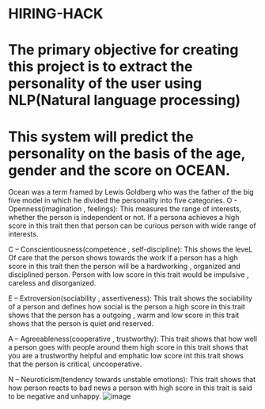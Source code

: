 # HIRING-HACK
# The primary objective for creating this project is to extract the personality of the user using NLP(Natural language processing) 
# This system will predict the personality on the basis of the age, gender and the score on OCEAN.
Ocean was a term framed by Lewis Goldberg who was the father of the big five model in which he divided the personality into five categories.
O - Openness(imagination , feelings):  This measures the range of interests, whether the person is independent or not. If a persona achieves a high score in this trait then that person can be curious person with wide range of interests.

C – Conscientiousness(competence , self-discipline): This shows the leveL Of care that the person shows towards the work if a person has a high score in this trait then the person will be a hardworking , organized and disciplined person. Person with low score in this trait would be impulsive , careless and disorganized.

E – Extroversion(sociability , assertiveness): This trait shows the sociability of a person and defines how social is the person a high score in this trait shows that the person has a outgoing , warm and low score in this trait shows that the person is quiet and reserved.

A – Agreeableness(cooperative , trustworthy): This trait shows that how well  a person  goes with people around them high score in this trait shows that you are a trustworthy helpful and emphatic low score int this trait shows that the person is critical, uncooperative.

N – Neuroticism(tendency towards unstable emotions): This trait shows that how person reacts to bad news a person with high score in this trait is said to be negative and unhappy.
![image](https://user-images.githubusercontent.com/40884356/177987021-64b343ec-5fbf-4975-aebb-445a7d30bc71.png)



